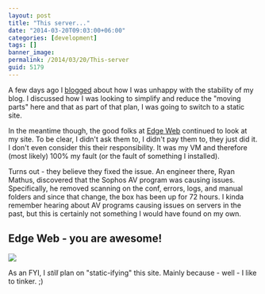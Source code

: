 ```yaml
---
layout: post
title: "This server..."
date: "2014-03-20T09:03:00+06:00"
categories: [development]
tags: []
banner_image: 
permalink: /2014/03/20/This-server
guid: 5179
---
```


<p>
A few days ago I <a href="http://www.raymondcamden.com/index.cfm/2014/3/14/This-blog">blogged</a> about how I was unhappy with the stability of my blog. I discussed how I was looking to simplify and reduce the "moving parts" here and that as part of that plan, I was going to switch to a static site.
</p>
<!--more-->
<p>
In the meantime though, the good folks at <a href="http://www.edgewebhosting.net/">Edge Web</a> continued to look at my site. To be clear, I didn't ask them to, I didn't pay them to, they just did it. I don't even consider this their responsibility. It was my VM and therefore (most likely) 100% my fault (or the fault of something I installed). 
</p>

<p>
Turns out - they believe they fixed the issue. An engineer there, Ryan Mathus, discovered that the Sophos AV program was causing issues. Specifically, he removed scanning on the conf, errors, logs, and manual folders and since that change, the box has been up for 72 hours. I kinda remember hearing about AV programs causing issues on servers in the past, but this is certainly not something I would have found on my own. 
</p>

<h2>Edge Web - you are awesome!</h2>

<p>
<img src="https://static.raymondcamden.com/images/starwars-awesome.jpg" />
</p>

<p>
As an FYI, I <i>still</i> plan on "static-ifying" this site. Mainly because - well - I like to tinker. ;)
</p>